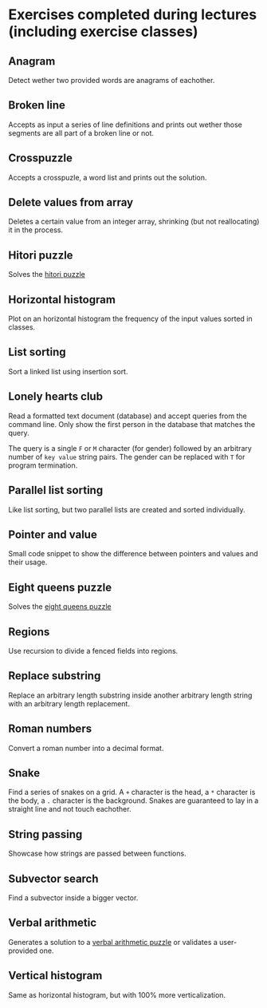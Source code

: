 # Exercises completed during lectures (including exercise classes)

## Anagram
Detect wether two provided words are anagrams of eachother.

## Broken line
Accepts as input a series of line definitions and prints out wether those segments are all part of a broken line or not.

## Crosspuzzle
Accepts a crosspuzle, a word list and prints out the solution.

## Delete values from array
Deletes a certain value from an integer array, shrinking (but not reallocating) it in the process.

## Hitori puzzle
Solves the [hitori puzzle](https://en.wikipedia.org/wiki/Hitori)

## Horizontal histogram
Plot on an horizontal histogram the frequency of the input values sorted in classes.

## List sorting
Sort a linked list using insertion sort.

## Lonely hearts club
Read a formatted text document (database) and accept queries from the command line. Only show the first person in the database that matches the query.

The query is a single `F` or `M` character (for gender) followed by an arbitrary number of `key value` string pairs. The gender can be replaced with `T` for program termination.

## Parallel list sorting
Like list sorting, but two parallel lists are created and sorted individually.

## Pointer and value
Small code snippet to show the difference between pointers and values and their usage.

## Eight queens puzzle
Solves the [eight queens puzzle](https://en.wikipedia.org/wiki/Eight_queens_puzzle)

## Regions
Use recursion to divide a fenced fields into regions.

## Replace substring
Replace an arbitrary length substring inside another arbitrary length string with an arbitrary length replacement.

## Roman numbers
Convert a roman number into a decimal format.

## Snake
Find a series of snakes on a grid. A `+` character is the head, a `*` character is the body, a `.` character is the background. Snakes are guaranteed to lay in a straight line and not touch eachother.

## String passing
Showcase how strings are passed between functions.

## Subvector search
Find a subvector inside a bigger vector.

## Verbal arithmetic
Generates a solution to a [verbal arithmetic puzzle](https://en.wikipedia.org/wiki/Verbal_arithmetic) or validates a user-provided one.

## Vertical histogram
Same as horizontal histogram, but with 100% more verticalization.
